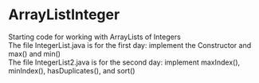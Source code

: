 # ArrayListInteger
Starting code for working with ArrayLists of Integers  
The file IntegerList.java is for the first day: implement the Constructor and max() and min()  
The file IntegerList2.java is for the second day: implement maxIndex(), minIndex(), hasDuplicates(), and sort()
